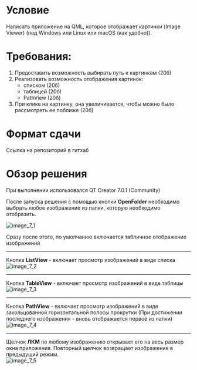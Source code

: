 # Условие
Написать приложение на QML, которое отображает картинки (Image Viewer) (под Windows или Linux или macOS (как удобно)).

# Требования:
1.	Предоставить возможность выбирать путь к картинкам (20б)
2.	Реализовать возможность отображения картинок:
    - списком (20б)
    - таблицей (20б)
    - PathView (20б)
3.	При клике на картинку, она увеличивается, чтобы можно было рассмотреть ее поближе (20б)
	
# Формат сдачи
Ссылка на репозиторий в гитхаб

# Обзор решения
При выполнении использовался QT Creator 7.0.1 (Community)   

После запуска решения с помощью кнопки **OpenFolder** необходимо выбрать любое изображение из папки, которую необходимо отобразить.

![image_7_1](https://github.com/sotnikea/Apriorit/raw/main/part7/img/pic_7_1.png)   

Сразу после этого, по умолчанию включается табличное отображение изображений
____

Кнопка **ListView** - включает просмотр изображений в виде списка    
![image_7_2](https://github.com/sotnikea/Apriorit/raw/main/part7/img/pic_7_2.png)  
______

Кнопка **TableView** - включает просмотр изображений в виде таблицы    
![image_7_3](https://github.com/sotnikea/Apriorit/raw/main/part7/img/pic_7_3.png)  
______

Кнопка **PathView** - включает просмотр изображений в виде закольцованной горизонтальной полосы прокрутки (При достижении последнего изображения - вновь отображается первое из папки)  
![image_7_4](https://github.com/sotnikea/Apriorit/raw/main/part7/img/pic_7_1.png)  
_______

Щелчок **ЛКМ** по любому изображению открывает его на весь размер окна приложения. Повторный щелчок возвращает изображение в предыдущий режим.  
![image_7_5](https://github.com/sotnikea/Apriorit/raw/main/part7/img/pic_7_5.png)  
